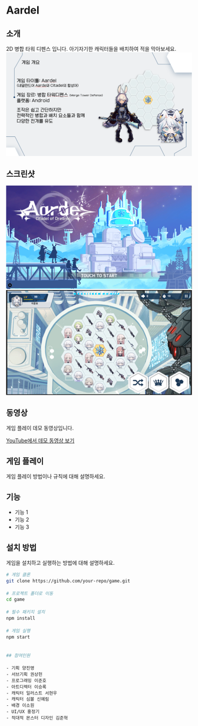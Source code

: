 # Aardel

## 소개
2D 병합 타워 디펜스 입니다. 아기자기한 캐릭터들을 배치하여 적을 막아보세요.
![스크린샷](https://github.com/JunhoLee92/23_2Project/blob/main/Assets/ScreenShot/1703078098_19832889.png)

## 스크린샷
![스크린샷](https://github.com/JunhoLee92/23_2Project/blob/main/Assets/ScreenShot/1703078120_71557551.png)
![스크린샷](https://github.com/JunhoLee92/23_2Project/blob/main/Assets/ScreenShot/1703078402_12561189.png)
## 동영상
게임 플레이 데모 동영상입니다.

[YouTube에서 데모 동영상 보기](https://youtu.be/CImKp8mz5OM?si=9x8Mgv2Pp_zxKDLg)

## 게임 플레이
게임 플레이 방법이나 규칙에 대해 설명하세요.

## 기능
- 기능 1
- 기능 2
- 기능 3

## 설치 방법
게임을 설치하고 실행하는 방법에 대해 설명하세요.

```bash
# 게임 클론
git clone https://github.com/your-repo/game.git

# 프로젝트 폴더로 이동
cd game

# 필수 패키지 설치
npm install

# 게임 실행
npm start


## 참여인원

- 기획 양진영
- 서브기획 권상헌
- 프로그래밍 이준호
- 아트디렉터 이승록
- 캐릭터 일러스트 서현우
- 캐릭터 심볼 신예림
- 배경 이소원
- UI/UX 홍정기
- 적대적 몬스터 디자인 김준혁
